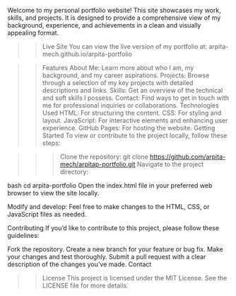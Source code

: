 Welcome to my personal portfolio website! This site showcases my work, skills, and projects. It is designed to provide a comprehensive view of my background, experience, and achievements in a clean and visually appealing format.

>> Live Site
You can view the live version of my portfolio at: arpita-mech.github.io/arpita-portfolio

>> Features
About Me: Learn more about who I am, my background, and my career aspirations.
Projects: Browse through a selection of my key projects with detailed descriptions and links.
Skills: Get an overview of the technical and soft skills I possess.
Contact: Find ways to get in touch with me for professional inquiries or collaborations.
Technologies Used
HTML: For structuring the content.
CSS: For styling and layout.
JavaScript: For interactive elements and enhancing user experience.
GitHub Pages: For hosting the website.
Getting Started
To view or contribute to the project locally, follow these steps:

>>> Clone the repository:
git clone https://github.com/arpita-mech/arpitap-portfolio.git
Navigate to the project directory:

bash
cd arpita-portfolio
Open the index.html file in your preferred web browser to view the site locally.

Modify and develop: Feel free to make changes to the HTML, CSS, or JavaScript files as needed.

Contributing
If you’d like to contribute to this project, please follow these guidelines:

Fork the repository.
Create a new branch for your feature or bug fix.
Make your changes and test thoroughly.
Submit a pull request with a clear description of the changes you’ve made.
Contact

>> License
This project is licensed under the MIT License. See the LICENSE file for more details.
